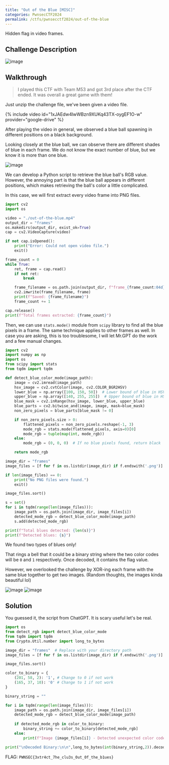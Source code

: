 ```yaml
---
title: "Out of the Blue [MISC]"
categories: PwnsecCTF2024
permalink: /ctfs/pwnsecctf2024/out-of-the-blue
---
```

Hidden flag in video frames.

## Challenge Description

![image](https://github.com/user-attachments/assets/7606b310-bf93-4bfe-babc-09ece1268bdd)

## Walkthrough

>I played this CTF with Team M53 and got 3rd place after the CTF ended. It was overall a great game with them!

Just unzip the challenge file, we've been given a video file. 

{% include video id="1xJAEdw4lwWBzn9XUKq43TX-oygEF1O-w" provider="google-drive" %}

After playing the video in general, we observed a blue ball spawning in different positions on a black background. 

Looking closely at the blue ball, we can observe there are different shades of blue in each frame. We do not know the exact number of blue, but we know it is more than one blue.

![image](https://github.com/user-attachments/assets/274e0653-2b04-43ac-ad75-636ac0286144)

We can develop a Python script to retrieve the blue ball's RGB value. However, the annoying part is that the blue ball appears in different positions, which makes retrieving the ball's color a little complicated. 

In this case, we will first extract every video frame into PNG files. 

```python
import cv2
import os

video = "./out-of-the-blue.mp4"
output_dir = "frames"
os.makedirs(output_dir, exist_ok=True)
cap = cv2.VideoCapture(video)

if not cap.isOpened():
    print("Error: Could not open video file.")
    exit()

frame_count = 0
while True:
    ret, frame = cap.read()
    if not ret:
        break

    frame_filename = os.path.join(output_dir, f"frame_{frame_count:04d}.png")
    cv2.imwrite(frame_filename, frame)
    print(f"Saved: {frame_filename}")
    frame_count += 1

cap.release()
print(f"Total frames extracted: {frame_count}")
```

Then, we can use `stats.mode()` module from `scipy` library to find all the blue pixels in a frame. The same technique applies to other frames as well. In case you are asking, this is too troublesome, I will let Mr.GPT do the work and a few manual changes.

```python
import cv2
import numpy as np
import os
from scipy import stats
from tqdm import tqdm

def detect_blue_color_mode(image_path):
    image = cv2.imread(image_path)
    hsv_image = cv2.cvtColor(image, cv2.COLOR_BGR2HSV)
    lower_blue = np.array([100, 150, 50])  # Lower bound of blue in HSV
    upper_blue = np.array([140, 255, 255])  # Upper bound of blue in HSV
    blue_mask = cv2.inRange(hsv_image, lower_blue, upper_blue)
    blue_parts = cv2.bitwise_and(image, image, mask=blue_mask)
    non_zero_pixels = blue_parts[blue_mask != 0]

    if non_zero_pixels.size > 0:
        flattened_pixels = non_zero_pixels.reshape(-1, 3)
        mode_rgb = stats.mode(flattened_pixels, axis=0)[0]  
        mode_rgb = tuple(map(int, mode_rgb))
    else:
        mode_rgb = (0, 0, 0)  # If no blue pixels found, return black

    return mode_rgb

image_dir = "frames"
image_files = [f for f in os.listdir(image_dir) if f.endswith('.png')]

if len(image_files) == 0:
    print("No PNG files were found.")
    exit()

image_files.sort()

s = set()
for i in tqdm(range(len(image_files))):
    image_path = os.path.join(image_dir, image_files[i])
    detected_mode_rgb = detect_blue_color_mode(image_path)
    s.add(detected_mode_rgb)

print(f"Total blues detected: {len(s)}")
print(f"Detected blues: {s}")
```

<script type="text/javascript" src="https://asciinema.org/a/67232asef317WhzkReEA0juZZ.js" id="asciicast-67232asef317WhzkReEA0juZZ" async="async"></script>

We found two types of blues only! 

That rings a bell that it could be a binary string where the two color codes will be `0` and `1` respectively. Once decoded, it contains the flag value.

However, we overlooked the challenge by XOR-ing each frame with the same blue together to get two images. (Random thoughts, the images kinda beautiful lol)

![image](https://github.com/user-attachments/assets/e7479737-9496-4674-82f7-1fa6f76dd761)
![image](https://github.com/user-attachments/assets/9c3556b7-a41f-482a-8d53-74847d5f437e)

## Solution

You guessed it, the script from ChatGPT. It is scary useful let's be real.

```python
import os
from detect_rgb import detect_blue_color_mode
from tqdm import tqdm
from Crypto.Util.number import long_to_bytes

image_dir = "frames"  # Replace with your directory path
image_files = [f for f in os.listdir(image_dir) if f.endswith('.png')]

image_files.sort()

color_to_binary = {
    (201, 58, 2): '1', # Change to 0 if not work 
    (165, 37, 10): '0' # Change to 1 if not work
}

binary_string = ""

for i in tqdm(range(len(image_files))):
    image_path = os.path.join(image_dir, image_files[i])
    detected_mode_rgb = detect_blue_color_mode(image_path)
    
    if detected_mode_rgb in color_to_binary:
        binary_string += color_to_binary[detected_mode_rgb]
    else:
        print(f"Image {image_files[i]} - Detected unexpected color code: {detected_mode_rgb}")

print("\nDecoded Binary:\n\n",long_to_bytes(int(binary_string,2)).decode())
```

<script type="text/javascript" src="https://asciinema.org/a/6zATGomZd2GiiKWlwokHBJFzX.js" id="asciicast-6zATGomZd2GiiKWlwokHBJFzX" async="async"></script>

FLAG: `PWNSEC{3xtr4ct_7he_clu3s_0ut_0f_the_b1ues}`
